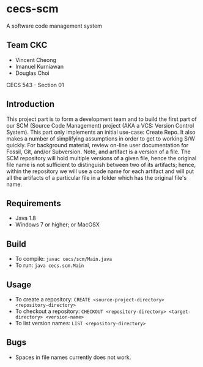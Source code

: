 # cecs-scm
A software code management system
## Team CKC
* Vincent Cheong 
* Imanuel Kurniawan 
* Douglas Choi 

CECS 543 - Section 01
## Introduction
This project part is to form a development team and to build the first part of our SCM (Source Code Management) project (AKA a VCS: Version Control System). This part only implements an initial use-case: Create Repo. It also makes a number of simplifying assumptions in order to get to working S/W quickly. For background material, review on-line user documentation for Fossil, Git, and/or Subversion. Note, and artifact is a version of a file. The SCM repository will hold multiple versions of a given file, hence the original file name is not sufficient to distinguish between two of its artifacts; hence, within the repository we will use a code name for each artifact and will put all the artifacts of a particular file in a folder which has the original file's name.

## Requirements
* Java 1.8 
* Windows 7 or higher; or MacOSX

## Build
* To compile: ```javac cecs/scm/Main.java```
* To run: ```java cecs.scm.Main```

## Usage
* To create a repository: ```CREATE <source-project-directory> <repository-directory>```
* To checkout a repository: ```CHECKOUT <repository-directory> <target-directory> <version-name>```
* To list version names: ```LIST <repository-directory>```

## Bugs
* Spaces in file names currently does not work.